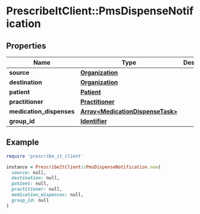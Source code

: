 # PrescribeItClient::PmsDispenseNotification

## Properties

| Name | Type | Description | Notes |
| ---- | ---- | ----------- | ----- |
| **source** | [**Organization**](Organization.md) |  |  |
| **destination** | [**Organization**](Organization.md) |  |  |
| **patient** | [**Patient**](Patient.md) |  |  |
| **practitioner** | [**Practitioner**](Practitioner.md) |  |  |
| **medication_dispenses** | [**Array&lt;MedicationDispenseTask&gt;**](MedicationDispenseTask.md) |  |  |
| **group_id** | [**Identifier**](Identifier.md) |  | [optional] |

## Example

```ruby
require 'prescribe_it_client'

instance = PrescribeItClient::PmsDispenseNotification.new(
  source: null,
  destination: null,
  patient: null,
  practitioner: null,
  medication_dispenses: null,
  group_id: null
)
```

